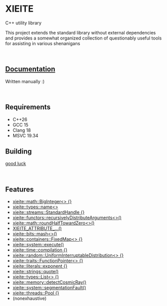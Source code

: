 # **XIEITE**
C++ utility library

This project extends the standard library without external dependencies and provides a somewhat organized collection of questionably useful tools for assisting in various shenanigans

&nbsp;

## [Documentation](https://github.com/Eczbek/xieite/tree/main/docs/xieite.md)
Written manually :)

&nbsp;

## Requirements
- C++26
- GCC 15
- Clang 18
- MSVC 19.34

## Building
[good luck](https://gist.github.com/Eczbek/677a7c925b6733f48554822cdcde3780)

&nbsp;

## Features
- [xieite::math::BigInteger\<\> \{\}](https://github.com/Eczbek/xieite/blob/main/docs/namespaces/math/big_integer.md)
- [xieite::types::name\<\>](https://github.com/Eczbek/xieite/blob/main/docs/namespaces/types/name.md)
- [xieite::streams::StandardHandle \{\}](https://github.com/Eczbek/xieite/blob/main/docs/namespaces/streams/standard_handle.md)
- [xieite::functors::recursivelyDistributeArguments\<\>\(\)](https://github.com/Eczbek/xieite/blob/main/docs/namespaces/functors/recursively_distribute_arguments.md)
- [xieite::math::roundHalfTowardZero\<\>\(\)](https://github.com/Eczbek/xieite/blob/main/docs/namespaces/math/round_half_toward_zero.md)
- [XIEITE_ATTRIBUTE_...\(\)](https://github.com/Eczbek/xieite/blob/main/docs/namespaces/macros/attribute.md)
- [xieite::bits::mash\<\>\(\)](https://github.com/Eczbek/xieite/blob/main/docs/namespaces/bits/mash.md)
- [xieite::containers::FixedMap\<\> \{\}](https://github.com/Eczbek/xieite/blob/main/docs/namespaces/containers/fixed_map.md)
- [xieite::system::execute\(\)](https://github.com/Eczbek/xieite/blob/main/docs/namespaces/system/execute.md)
- [xieite::time::compilation \{\}](https://github.com/Eczbek/xieite/blob/main/docs/namespaces/time/compilation.md)
- [xieite::random::UniformInterruptableDistribution\<\> \{\}](https://github.com/Eczbek/xieite/blob/main/docs/namespaces/random/uniform_interruptable_distribution.md)
- [xieite::traits::FunctionPointer\<\> \{\}](https://github.com/Eczbek/xieite/blob/main/docs/namespaces/traits/function_pointer.md)
- [xieite::literals::exponent \{\}](https://github.com/Eczbek/xieite/blob/main/docs/namespaces/literals/exponent.md)
- [xieite::strings::quote\(\)](https://github.com/Eczbek/xieite/blob/main/docs/namespaces/strings/quote.md)
- [xieite::types::List\<\> \{\}](https://github.com/Eczbek/xieite/blob/main/docs/namespaces/types/list.md)
- [xieite::memory::detectCosmicRay\(\)](https://github.com/Eczbek/xieite/blob/main/docs/namespaces/memory/detect_cosmic_ray.md)
- [xieite::system::segmentationFault\(\)](https://github.com/Eczbek/xieite/blob/main/docs/namespaces/system/segmentation_fault.md)
- [xieite::threads::Pool \{\}](https://github.com/Eczbek/xieite/blob/main/docs/namespaces/threads/pool.md)
- (nonexhaustive)